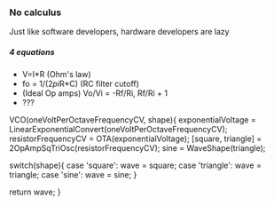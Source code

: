 
### No calculus

Just like software developers, hardware developers are lazy

##### 4 equations

- V=I*R (Ohm's law)
- fo = 1/(2*pi*R*C) (RC filter cutoff)
- (Ideal Op amps) Vo/Vi = -Rf/Ri, Rf/Ri + 1
- ???


VCO(oneVoltPerOctaveFrequencyCV, shape){
  exponentialVoltage = LinearExponentialConvert(oneVoltPerOctaveFrequencyCV);
  resistorFrequencyCV = OTA(exponentialVoltage);
  [square, triangle] = 2OpAmpSqTriOsc(resistorFrequencyCV);
  sine = WaveShape(triangle);

  switch(shape){
    case 'square': wave = square;
    case 'triangle': wave = triangle;
    case 'sine': wave = sine;
  }

  return wave;
}
